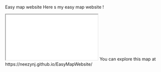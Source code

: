 Easy map website
Here s my easy map website !
<iframe src="ManausMap.html"></iframe>
You can explore this map at https://neezynj.github.io/EasyMapWebsite/
